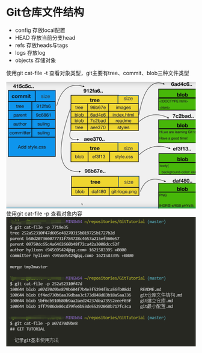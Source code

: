 # Git仓库文件结构

* config  存放local配置
* HEAD  存放当前分支head
* refs  存放heads与tags
* logs  存放log
* objects  存储对象

使用git cat-file -t 查看对象类型，git主要有tree、commit、blob三种文件类型  
<div align="center"><img src='./pics/filestructure.png' alt=''> </img></div> 
使用git cat-file -p 查看对象内容  
<div align="center"><img src='./pics/gitfiles.png' alt=''> </img></div> 
